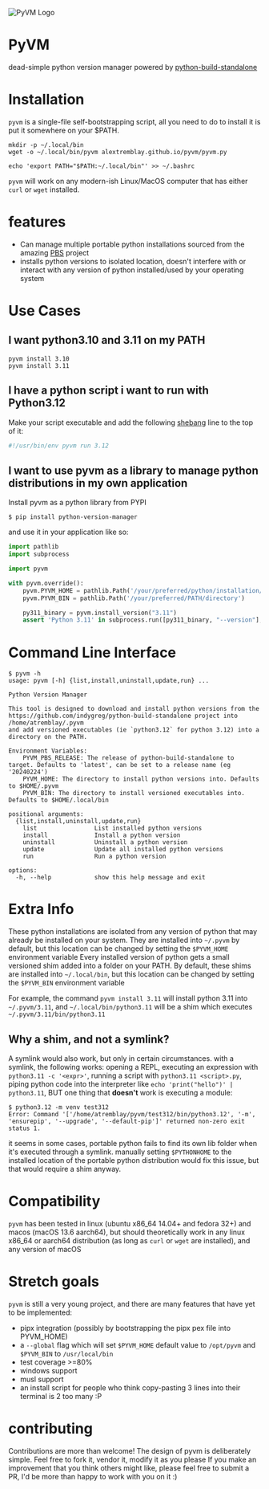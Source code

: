 ![PyVM Logo](https://alextremblay.github.io/pyvm/logo.png)

# PyVM
dead-simple python version manager powered by [python-build-standalone](https://github.com/indygreg/python-build-standalone)

# Installation

`pyvm` is a single-file self-bootstrapping script, all you need to do to install it is put it somewhere on your $PATH.

```console
mkdir -p ~/.local/bin
wget -o ~/.local/bin/pyvm alextremblay.github.io/pyvm/pyvm.py

echo 'export PATH="$PATH:~/.local/bin"' >> ~/.bashrc
```

`pyvm` will work on any modern-ish Linux/MacOS computer that has either `curl` or `wget` installed.

# features
- Can manage multiple portable python installations sourced from the amazing [PBS](https://github.com/indygreg/python-build-standalone) project
- installs python versions to isolated location, doesn't interfere with or interact with any version of python installed/used by your operating system

# Use Cases

## I want python3.10 and 3.11 on my PATH

```console
pyvm install 3.10
pyvm install 3.11
```

## I have a python script i want to run with Python3.12

Make your script executable and add the following [shebang](https://linuxhandbook.com/shebang/) line to the top of it:

```sh
#!/usr/bin/env pyvm run 3.12
```

## I want to use pyvm as a library to manage python distributions in my own application

Install pyvm as a python library from PYPI

```console
$ pip install python-version-manager
```

and use it in your application like so:

```python
import pathlib
import subprocess

import pyvm

with pyvm.override():
    pyvm.PYVM_HOME = pathlib.Path('/your/preferred/python/installation/path')
    pyvm.PYVM_BIN = pathlib.Path('/your/preferred/PATH/directory')

    py311_binary = pyvm.install_version("3.11")
    assert 'Python 3.11' in subprocess.run([py311_binary, "--version"], capture_output=True).stdout.decode()
```

# Command Line Interface

```console
$ pyvm -h
usage: pyvm [-h] {list,install,uninstall,update,run} ...

Python Version Manager

This tool is designed to download and install python versions from the 
https://github.com/indygreg/python-build-standalone project into /home/atremblay/.pyvm
and add versioned executables (ie `python3.12` for python 3.12) into a directory on the PATH.

Environment Variables:
    PYVM_PBS_RELEASE: The release of python-build-standalone to target. Defaults to 'latest', can be set to a release name (eg '20240224')
    PYVM_HOME: The directory to install python versions into. Defaults to $HOME/.pyvm
    PYVM_BIN: The directory to install versioned executables into. Defaults to $HOME/.local/bin

positional arguments:
  {list,install,uninstall,update,run}
    list                List installed python versions
    install             Install a python version
    uninstall           Uninstall a python version
    update              Update all installed python versions
    run                 Run a python version

options:
  -h, --help            show this help message and exit
```

# Extra Info

These python installations are isolated from any version of python that may already be installed on your system. They are installed into `~/.pyvm` by default, but this location can be changed by setting the `$PYVM_HOME` environment variable
Every installed version of python gets a small versioned shim added into a folder on your PATH. By default, these shims are installed into `~/.local/bin`, but this location can be changed by setting the `$PYVM_BIN` environment variable

For example, the command `pyvm install 3.11` will install python 3.11 into `~/.pyvm/3.11`, and `~/.local/bin/python3.11` will be a shim which executes `~/.pyvm/3.11/bin/python3.11`

## Why a shim, and not a symlink?
A symlink would also work, but only in certain circumstances. with a symlink, the following works: opening a REPL, executing an expression with `python3.11 -c '<expr>'`, running a script with `python3.11 <script>.py`, piping python code into the interpreter like `echo 'print("hello")' | python3.11`, BUT one thing that **doesn't** work is executing a module:
```console
$ python3.12 -m venv test312
Error: Command '['/home/atremblay/pyvm/test312/bin/python3.12', '-m', 'ensurepip', '--upgrade', '--default-pip']' returned non-zero exit status 1.
```
it seems in some cases, portable python fails to find its own lib folder when it's executed through a symlink. manually setting `$PYTHONHOME` to the installed location of the portable python distribution would fix this issue, but that would require a shim anyway.


# Compatibility
`pyvm` has been tested in linux (ubuntu x86_64 14.04+ and fedora 32+) and macos (macOS 13.6 aarch64), but should theoretically work in any linux x86_64 or aarch64 distribution (as long as `curl` or `wget` are installed), and any version of macOS

# Stretch goals
`pyvm` is still a very young project, and there are many features that have yet to be implemented:

- pipx integration (possibly by bootstrapping the pipx pex file into PYVM_HOME)
- a `--global` flag which will set `$PYVM_HOME` default value to `/opt/pyvm` and `$PYVM_BIN` to `/usr/local/bin`
- test coverage >=80%
- windows support
- musl support
- an install script for people who think copy-pasting 3 lines into their terminal is 2 too many :P

# contributing
Contributions are more than welcome! The design of pyvm is deliberately simple. Feel free to fork it, vendor it, modify it as you please
If you make an improvement that you think others might like, please feel free to submit a PR, I'd be more than happy to work with you on it :)
